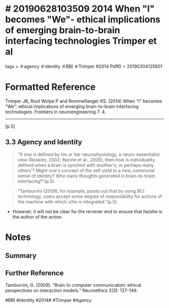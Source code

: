 # \# 20190628103509 2014 When "I" becomes "We"- ethical implications of emerging brain-to-brain interfacing technologies Trimper et al

tags = ＃agency ＃identity ＃BBI ＃Trimper \#2014 PdfID = 20190304125601

# Formatted Reference

Trimper JB, Root Wolpe P and Rommelfanger KS. (2014) When "I" becomes "We": ethical implications of emerging brain-to-brain interfacing technologies. Frontiers in neuroengineering 7: 4.

------------------------------------------------------------------------

\[p.5\]

## 3.3 Agency and Identity

> \"If one is defined by his or her neurophysiology, a neuro-essentialist view (Roskies, 2002; Racine et al., 2005), then how is individuality defined when a brain is synched with another's, or perhaps many others'? Might one's concept of the self yield to a new, communal sense of identity? Who owns thoughts generated in brain-to-brain interfacing?\"(p.5)

> \"Tamburrini (2009), for example, points out that by using BCI technology, users accept some degree of responsibility for actions of the machine with which s/he is integrated.\"(p.5)

-   However, it will not be clear for the receiver end to ensure that he/she is the author of the action.

# Notes

## Summary

## Further Reference

Tamburrini, G. (2009). \"Brain to computer communication: ethical perspectives on interaction models.\" Neuroethics 2(3): 137-149.

\#BBI \#Identity \#2014\# \#Trimper \#Agency
